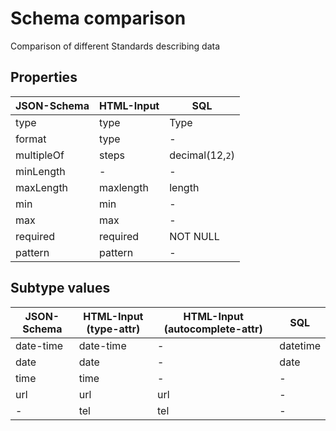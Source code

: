 # Schema comparison
Comparison of different Standards describing data


## Properties

| JSON-Schema   | HTML-Input    | SQL             |
| ------------- | ------------- | --------------- |
| type          | type          | Type            |
| format        | type          | -               |
| multipleOf    | steps         | decimal(12,`2`) |
| minLength     | -             | -               |
| maxLength     | maxlength     | length          |
| min           | min           | -               |
| max           | max           | -               |
| required      | required      | NOT NULL        |
| pattern       | pattern       | -               |


## Subtype values


| JSON-Schema   | HTML-Input (type-attr)  | HTML-Input (autocomplete-attr) | SQL  |
| ------------- | ----------------------- | ------------------------------ | -------- |
| date-time     | date-time               | -                              | datetime | 
| date          | date                    | -                              | date     |
| time          | time                    | -                              | -     |
| url           | url                     | url                            | -     |
| -             | tel                     | tel                            | -     |

